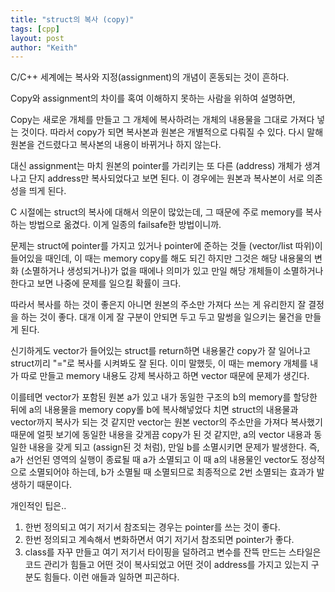 ```yaml
---
title: "struct의 복사 (copy)"
tags: [cpp]
layout: post
author: "Keith"
---
```


C/C++ 세계에는 복사와 지정(assignment)의 개념이 혼동되는 것이 흔하다.

Copy와 assignment의 차이를 혹여 이해하지 못하는 사람을 위하여 설명하면,

Copy는 새로운 개체를 만들고 그 개체에 복사하려는 개체의 내용물을 그대로 가져다 넣는 것이다. 따라서 copy가 되면 복사본과 원본은 개별적으로 다뤄질 수 있다. 다시 말해 원본을 건드렸다고 복사본의 내용이 바뀌거나 하지 않는다.

대신 assignment는 마치 원본의 pointer를 가리키는 또 다른 (address) 개체가 생겨나고 단지 address만 복사되었다고 보면 된다. 이 경우에는 원본과 복사본이 서로 의존성을 띄게 된다. 

C 시절에는 struct의 복사에 대해서 의문이 많았는데, 그 때문에 주로 memory를 복사하는 방법으로 옮겼다. 이게 일종의 failsafe한 방법이니까.

문제는 struct에 pointer를 가지고 있거나 pointer에 준하는 것들 (vector/list 따위)이 들어있을 때인데, 이 때는 memory copy를 해도 되긴 하지만 그것은 해당 내용물의 변화 (소멸하거나 생성되거나)가 없을 때에나 의미가 있고 만일 해당 개체들이 소멸하거나 한다고 보면 나중에 문제를 일으킬 확률이 크다.

따라서 복사를 하는 것이 좋은지 아니면 원본의 주소만 가져다 쓰는 게 유리한지 잘 결정을 하는 것이 좋다. 대개 이게 잘 구분이 안되면 두고 두고 말썽을 일으키는 물건을 만들게 된다.

신기하게도 vector가 들어있는 struct를 return하면 내용물간 copy가 잘 일어나고 struct끼리 "="로 복사를 시켜봐도 잘 된다.
이미 말했듯, 이 때는 memory 개체를 내가 따로 만들고 memory 내용도 강제 복사하고 하면 vector 때문에 문제가 생긴다.

이를테면 vector가 포함된 원본 a가 있고 내가 동일한 구조의 b의 memory를 할당한 뒤에 a의 내용물을 memory copy롤 b에 복사해넣었다 치면 struct의 내용물과 vector까지 복사가 되는 것 같지만 vector는 원본 vector의 주소만을 가져다 복사했기 때문에 얼핏 보기에 동일한 내용을 갖게끔 copy가 된 것 같지만, a의 vector 내용과 동일한 내용을 갖게 되고 (assign된 것 처럼), 만일 b를 소멸시키면 문제가 발생한다. 즉, a가 선언된 영역의 실행이 종료될 때 a가 소멸되고 이 때 a의 내용물인 vector도 정상적으로 소멸되어야 하는데, b가 소멸될 때 소멸되므로 최종적으로 2번 소멸되는 효과가 발생하기 때문이다. 

개인적인 팁은..

1) 한번 정의되고 여기 저기서 참조되는 경우는 pointer를 쓰는 것이 좋다.
2) 한번 정의되고 계속해서 변화하면서 여기 저기서 참조되면 pointer가 좋다.
3) class를 자꾸 만들고 여기 저기서 타이핑을 덜하려고 변수를 잔뜩 만드는 스타일은 코드 관리가 힘들고 어떤 것이 복사되었고 어떤 것이 address를 가지고 있는지 구분도 힘들다. 이런 애들과 일하면 피곤하다.
